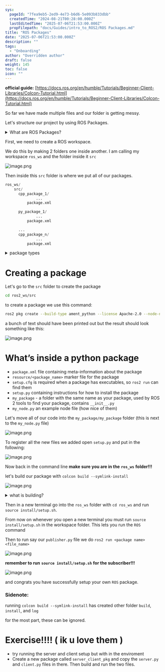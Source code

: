 ```yaml
---
sys:
  pageId: "7fea9eb5-2ed9-4e73-b6d6-5e093b833dbb"
  createdTime: "2024-08-21T00:28:00.000Z"
  lastEditedTime: "2025-07-06T21:53:00.000Z"
  propFilepath: "docs/Guides/intro_to_ROS2/ROS Packages.md"
title: "ROS Packages"
date: "2025-07-06T21:53:00.000Z"
description: ""
tags:
  - "Onboarding"
author: "Overridden author"
draft: false
weight: 145
toc: false
icon: ""
---
```


**official guide:** [https://docs.ros.org/en/humble/Tutorials/Beginner-Client-Libraries/Colcon-Tutorial.html](https://docs.ros.org/en/humble/Tutorials/Beginner-Client-Libraries/Colcon-Tutorial.html)

So far we have made multiple files and our folder is getting messy.

Let's structure our project by using ROS Packages.

<details>
      <summary>What are ROS Packages?</summary>
      ROS Packages are, as the name implies, packages of code that are highly sharable between ROS developers.
  </details>

First, we need to create a ROS workspace.

We do this by making 2 folders one inside another. I am calling my workspace `ros_ws` and the folder inside it `src`

![image.png](https://prod-files-secure.s3.us-west-2.amazonaws.com/d518164a-d88e-44d1-a4ee-3adb3bd8bce0/70706947-fd18-4537-a67b-e12946812d31/image.png?X-Amz-Algorithm=AWS4-HMAC-SHA256&X-Amz-Content-Sha256=UNSIGNED-PAYLOAD&X-Amz-Credential=ASIAZI2LB4663RRYUSW3%2F20250806%2Fus-west-2%2Fs3%2Faws4_request&X-Amz-Date=20250806T052150Z&X-Amz-Expires=3600&X-Amz-Security-Token=IQoJb3JpZ2luX2VjEDYaCXVzLXdlc3QtMiJGMEQCIHbNqpEpBvyR0%2BQBao0Na%2FYlHNzvSKs%2F6FivDum1PRMQAiAv5rgdVAOjeemREWmu6%2BN0eqssP5vdo5dA3eNKqga4fSr%2FAwhuEAAaDDYzNzQyMzE4MzgwNSIMlnOoZVggabmXHMXIKtwD7unowXA0O6tYxqKERFBY%2B1%2Fb2Kc30h0kXiHLaRKAq3b763CnPodOkmAkgHSfyNC%2FYkrLf46nAvCZ1%2BFoLBSmeiUzxo7a%2FTuvxCp5VIlqZecpv6c0p%2F4gJAcajoBqQQrCAZHtnZJS3VV2RCGceKpN2%2BMyttFNyi7z0ZviOWzMz5WgM8ShK5%2F9U7a8FgAF3m1YcCjjGjkCp510N9xT0NBI25NFhRSZRQisUXCr%2BbWu53pJjON7lJ1cM8Qii1HLc8ZDvW2tnfacg8HgCKEONJYZDCbKA%2FB0skq5JJ%2BuQK6srVJQpeHESWkQ1Jw9cuv1za6wMIIh%2FaEIpQZlvvJrwVxvaWfVlK8UKvyz2rDyrozo3ILkIMhgMkUvtjEXK%2FvCyXVVbXPKL8mVvVRxy36X3kXpHhUfQgPMIimKcE%2FiP%2F8zIl5IF3HY17uwsqwXVVkM%2Fm89mkpqkEzOdhpjQ%2F5RnhHvr%2F%2Bsyifmumpg67bd8bXXVbffN0XHTi9sDpzYIXU0toDLVnnltnGCYC%2F%2FGeYDQsUZjVxL58iBft3CWoA2pteOgSPXmgEdiiVfryudWL4BlioTKdzcRnS8UlwZlxsL9Qc%2Fs23ZFAzkpOyE23QVwp%2BZ7w%2FNrjB6qkVaO73EJo8wt8vLxAY6pgGtFhWfnr%2Bi8kR7Ix3ewm%2FKSkQiiiebl9tSpKq1euxnIOCLORi8Nqf3YSjTjdg5KU6BL1segwNelgwEA2ydwP1svauCxhw3eL9RYOZcyD4iNu3TEYce6mzgGgtOHmqRcTiNlqicZQA%2BOsmWIL0ZbV2yuY4XkiecyWzR1%2FtypZvSlsEEh5aJIqDcsbebUZSEolztd4Eh3JebD2mZirNnm69rm4ulYhiA&X-Amz-Signature=6fffca449df06a169ec904de001d91075a7ed4072a2f48d8d805a3384d5b036a&X-Amz-SignedHeaders=host&x-amz-checksum-mode=ENABLED&x-id=GetObject)

Then inside this `src` folder is where we put all of our packages.

```python
ros_ws/
    src/
      cpp_package_1/
		      ...
          package.xml

      py_package_1/
		      ...
          package.xml

      ...
      cpp_package_n/
		      ...
          package.xml

```

<details>

<summary>package types</summary>

packages can be either `C++` or python.

the intern file structure is different for each but for this guide we will stick to creating python packages

</details>

# Creating a package

Let's go to the `src` folder to create the package

```bash
cd ros2_ws/src
```

to create a package we use this command:

```bash
ros2 pkg create --build-type ament_python --license Apache-2.0 --node-name my_node my_package
```

a bunch of text should have been printed out but the result should look something like this:

![image.png](https://prod-files-secure.s3.us-west-2.amazonaws.com/d518164a-d88e-44d1-a4ee-3adb3bd8bce0/e6cf1e3f-8512-4a3e-b131-079f800bf3e8/image.png?X-Amz-Algorithm=AWS4-HMAC-SHA256&X-Amz-Content-Sha256=UNSIGNED-PAYLOAD&X-Amz-Credential=ASIAZI2LB4663RRYUSW3%2F20250806%2Fus-west-2%2Fs3%2Faws4_request&X-Amz-Date=20250806T052150Z&X-Amz-Expires=3600&X-Amz-Security-Token=IQoJb3JpZ2luX2VjEDYaCXVzLXdlc3QtMiJGMEQCIHbNqpEpBvyR0%2BQBao0Na%2FYlHNzvSKs%2F6FivDum1PRMQAiAv5rgdVAOjeemREWmu6%2BN0eqssP5vdo5dA3eNKqga4fSr%2FAwhuEAAaDDYzNzQyMzE4MzgwNSIMlnOoZVggabmXHMXIKtwD7unowXA0O6tYxqKERFBY%2B1%2Fb2Kc30h0kXiHLaRKAq3b763CnPodOkmAkgHSfyNC%2FYkrLf46nAvCZ1%2BFoLBSmeiUzxo7a%2FTuvxCp5VIlqZecpv6c0p%2F4gJAcajoBqQQrCAZHtnZJS3VV2RCGceKpN2%2BMyttFNyi7z0ZviOWzMz5WgM8ShK5%2F9U7a8FgAF3m1YcCjjGjkCp510N9xT0NBI25NFhRSZRQisUXCr%2BbWu53pJjON7lJ1cM8Qii1HLc8ZDvW2tnfacg8HgCKEONJYZDCbKA%2FB0skq5JJ%2BuQK6srVJQpeHESWkQ1Jw9cuv1za6wMIIh%2FaEIpQZlvvJrwVxvaWfVlK8UKvyz2rDyrozo3ILkIMhgMkUvtjEXK%2FvCyXVVbXPKL8mVvVRxy36X3kXpHhUfQgPMIimKcE%2FiP%2F8zIl5IF3HY17uwsqwXVVkM%2Fm89mkpqkEzOdhpjQ%2F5RnhHvr%2F%2Bsyifmumpg67bd8bXXVbffN0XHTi9sDpzYIXU0toDLVnnltnGCYC%2F%2FGeYDQsUZjVxL58iBft3CWoA2pteOgSPXmgEdiiVfryudWL4BlioTKdzcRnS8UlwZlxsL9Qc%2Fs23ZFAzkpOyE23QVwp%2BZ7w%2FNrjB6qkVaO73EJo8wt8vLxAY6pgGtFhWfnr%2Bi8kR7Ix3ewm%2FKSkQiiiebl9tSpKq1euxnIOCLORi8Nqf3YSjTjdg5KU6BL1segwNelgwEA2ydwP1svauCxhw3eL9RYOZcyD4iNu3TEYce6mzgGgtOHmqRcTiNlqicZQA%2BOsmWIL0ZbV2yuY4XkiecyWzR1%2FtypZvSlsEEh5aJIqDcsbebUZSEolztd4Eh3JebD2mZirNnm69rm4ulYhiA&X-Amz-Signature=a8cabfcf923a2ae4c8324f8da56b85a0cd49216c63ad6d2ed67785a0a6dfd08c&X-Amz-SignedHeaders=host&x-amz-checksum-mode=ENABLED&x-id=GetObject)

# What’s inside a python package

- `package.xml` file containing meta-information about the package
- `resource/<package_name>` marker file for the package
- `setup.cfg` is required when a package has executables, so `ros2 run` can find them
- `setup.py` containing instructions for how to install the package
- `my_package` - a folder with the same name as your package, used by ROS 2 tools to find your package, contains `__init__.py`
- `my_node.py` an example node file (how nice of them)

Let's move all of our code into the `my_package/my_package` folder (this is next to the `my_node.py` file)

![image.png](https://prod-files-secure.s3.us-west-2.amazonaws.com/d518164a-d88e-44d1-a4ee-3adb3bd8bce0/9ce58f11-0da9-4d3e-b86d-506a9685d378/image.png?X-Amz-Algorithm=AWS4-HMAC-SHA256&X-Amz-Content-Sha256=UNSIGNED-PAYLOAD&X-Amz-Credential=ASIAZI2LB4663RRYUSW3%2F20250806%2Fus-west-2%2Fs3%2Faws4_request&X-Amz-Date=20250806T052150Z&X-Amz-Expires=3600&X-Amz-Security-Token=IQoJb3JpZ2luX2VjEDYaCXVzLXdlc3QtMiJGMEQCIHbNqpEpBvyR0%2BQBao0Na%2FYlHNzvSKs%2F6FivDum1PRMQAiAv5rgdVAOjeemREWmu6%2BN0eqssP5vdo5dA3eNKqga4fSr%2FAwhuEAAaDDYzNzQyMzE4MzgwNSIMlnOoZVggabmXHMXIKtwD7unowXA0O6tYxqKERFBY%2B1%2Fb2Kc30h0kXiHLaRKAq3b763CnPodOkmAkgHSfyNC%2FYkrLf46nAvCZ1%2BFoLBSmeiUzxo7a%2FTuvxCp5VIlqZecpv6c0p%2F4gJAcajoBqQQrCAZHtnZJS3VV2RCGceKpN2%2BMyttFNyi7z0ZviOWzMz5WgM8ShK5%2F9U7a8FgAF3m1YcCjjGjkCp510N9xT0NBI25NFhRSZRQisUXCr%2BbWu53pJjON7lJ1cM8Qii1HLc8ZDvW2tnfacg8HgCKEONJYZDCbKA%2FB0skq5JJ%2BuQK6srVJQpeHESWkQ1Jw9cuv1za6wMIIh%2FaEIpQZlvvJrwVxvaWfVlK8UKvyz2rDyrozo3ILkIMhgMkUvtjEXK%2FvCyXVVbXPKL8mVvVRxy36X3kXpHhUfQgPMIimKcE%2FiP%2F8zIl5IF3HY17uwsqwXVVkM%2Fm89mkpqkEzOdhpjQ%2F5RnhHvr%2F%2Bsyifmumpg67bd8bXXVbffN0XHTi9sDpzYIXU0toDLVnnltnGCYC%2F%2FGeYDQsUZjVxL58iBft3CWoA2pteOgSPXmgEdiiVfryudWL4BlioTKdzcRnS8UlwZlxsL9Qc%2Fs23ZFAzkpOyE23QVwp%2BZ7w%2FNrjB6qkVaO73EJo8wt8vLxAY6pgGtFhWfnr%2Bi8kR7Ix3ewm%2FKSkQiiiebl9tSpKq1euxnIOCLORi8Nqf3YSjTjdg5KU6BL1segwNelgwEA2ydwP1svauCxhw3eL9RYOZcyD4iNu3TEYce6mzgGgtOHmqRcTiNlqicZQA%2BOsmWIL0ZbV2yuY4XkiecyWzR1%2FtypZvSlsEEh5aJIqDcsbebUZSEolztd4Eh3JebD2mZirNnm69rm4ulYhiA&X-Amz-Signature=22bbb479da633e9994cc26303e7dda506cf3fff4823e0fb32c0c7bae376a6ca8&X-Amz-SignedHeaders=host&x-amz-checksum-mode=ENABLED&x-id=GetObject)

To register all the new files we added open `setup.py` and put in the following:

![image.png](https://prod-files-secure.s3.us-west-2.amazonaws.com/d518164a-d88e-44d1-a4ee-3adb3bd8bce0/1cd7c262-4cae-4496-9d75-c178537d24a2/image.png?X-Amz-Algorithm=AWS4-HMAC-SHA256&X-Amz-Content-Sha256=UNSIGNED-PAYLOAD&X-Amz-Credential=ASIAZI2LB4663RRYUSW3%2F20250806%2Fus-west-2%2Fs3%2Faws4_request&X-Amz-Date=20250806T052150Z&X-Amz-Expires=3600&X-Amz-Security-Token=IQoJb3JpZ2luX2VjEDYaCXVzLXdlc3QtMiJGMEQCIHbNqpEpBvyR0%2BQBao0Na%2FYlHNzvSKs%2F6FivDum1PRMQAiAv5rgdVAOjeemREWmu6%2BN0eqssP5vdo5dA3eNKqga4fSr%2FAwhuEAAaDDYzNzQyMzE4MzgwNSIMlnOoZVggabmXHMXIKtwD7unowXA0O6tYxqKERFBY%2B1%2Fb2Kc30h0kXiHLaRKAq3b763CnPodOkmAkgHSfyNC%2FYkrLf46nAvCZ1%2BFoLBSmeiUzxo7a%2FTuvxCp5VIlqZecpv6c0p%2F4gJAcajoBqQQrCAZHtnZJS3VV2RCGceKpN2%2BMyttFNyi7z0ZviOWzMz5WgM8ShK5%2F9U7a8FgAF3m1YcCjjGjkCp510N9xT0NBI25NFhRSZRQisUXCr%2BbWu53pJjON7lJ1cM8Qii1HLc8ZDvW2tnfacg8HgCKEONJYZDCbKA%2FB0skq5JJ%2BuQK6srVJQpeHESWkQ1Jw9cuv1za6wMIIh%2FaEIpQZlvvJrwVxvaWfVlK8UKvyz2rDyrozo3ILkIMhgMkUvtjEXK%2FvCyXVVbXPKL8mVvVRxy36X3kXpHhUfQgPMIimKcE%2FiP%2F8zIl5IF3HY17uwsqwXVVkM%2Fm89mkpqkEzOdhpjQ%2F5RnhHvr%2F%2Bsyifmumpg67bd8bXXVbffN0XHTi9sDpzYIXU0toDLVnnltnGCYC%2F%2FGeYDQsUZjVxL58iBft3CWoA2pteOgSPXmgEdiiVfryudWL4BlioTKdzcRnS8UlwZlxsL9Qc%2Fs23ZFAzkpOyE23QVwp%2BZ7w%2FNrjB6qkVaO73EJo8wt8vLxAY6pgGtFhWfnr%2Bi8kR7Ix3ewm%2FKSkQiiiebl9tSpKq1euxnIOCLORi8Nqf3YSjTjdg5KU6BL1segwNelgwEA2ydwP1svauCxhw3eL9RYOZcyD4iNu3TEYce6mzgGgtOHmqRcTiNlqicZQA%2BOsmWIL0ZbV2yuY4XkiecyWzR1%2FtypZvSlsEEh5aJIqDcsbebUZSEolztd4Eh3JebD2mZirNnm69rm4ulYhiA&X-Amz-Signature=4c87079548c584a8e8af677593b75b84d46b3c1e6578b0b12496f83e16e10370&X-Amz-SignedHeaders=host&x-amz-checksum-mode=ENABLED&x-id=GetObject)

Now back in the command line **make sure you are in the** **`ros_ws`** **folder!!!**

let's build our package with `colcon build --symlink-install`

![image.png](https://prod-files-secure.s3.us-west-2.amazonaws.com/d518164a-d88e-44d1-a4ee-3adb3bd8bce0/2f2a0d27-b173-48fd-b189-5f5c0ce65619/image.png?X-Amz-Algorithm=AWS4-HMAC-SHA256&X-Amz-Content-Sha256=UNSIGNED-PAYLOAD&X-Amz-Credential=ASIAZI2LB4663RRYUSW3%2F20250806%2Fus-west-2%2Fs3%2Faws4_request&X-Amz-Date=20250806T052150Z&X-Amz-Expires=3600&X-Amz-Security-Token=IQoJb3JpZ2luX2VjEDYaCXVzLXdlc3QtMiJGMEQCIHbNqpEpBvyR0%2BQBao0Na%2FYlHNzvSKs%2F6FivDum1PRMQAiAv5rgdVAOjeemREWmu6%2BN0eqssP5vdo5dA3eNKqga4fSr%2FAwhuEAAaDDYzNzQyMzE4MzgwNSIMlnOoZVggabmXHMXIKtwD7unowXA0O6tYxqKERFBY%2B1%2Fb2Kc30h0kXiHLaRKAq3b763CnPodOkmAkgHSfyNC%2FYkrLf46nAvCZ1%2BFoLBSmeiUzxo7a%2FTuvxCp5VIlqZecpv6c0p%2F4gJAcajoBqQQrCAZHtnZJS3VV2RCGceKpN2%2BMyttFNyi7z0ZviOWzMz5WgM8ShK5%2F9U7a8FgAF3m1YcCjjGjkCp510N9xT0NBI25NFhRSZRQisUXCr%2BbWu53pJjON7lJ1cM8Qii1HLc8ZDvW2tnfacg8HgCKEONJYZDCbKA%2FB0skq5JJ%2BuQK6srVJQpeHESWkQ1Jw9cuv1za6wMIIh%2FaEIpQZlvvJrwVxvaWfVlK8UKvyz2rDyrozo3ILkIMhgMkUvtjEXK%2FvCyXVVbXPKL8mVvVRxy36X3kXpHhUfQgPMIimKcE%2FiP%2F8zIl5IF3HY17uwsqwXVVkM%2Fm89mkpqkEzOdhpjQ%2F5RnhHvr%2F%2Bsyifmumpg67bd8bXXVbffN0XHTi9sDpzYIXU0toDLVnnltnGCYC%2F%2FGeYDQsUZjVxL58iBft3CWoA2pteOgSPXmgEdiiVfryudWL4BlioTKdzcRnS8UlwZlxsL9Qc%2Fs23ZFAzkpOyE23QVwp%2BZ7w%2FNrjB6qkVaO73EJo8wt8vLxAY6pgGtFhWfnr%2Bi8kR7Ix3ewm%2FKSkQiiiebl9tSpKq1euxnIOCLORi8Nqf3YSjTjdg5KU6BL1segwNelgwEA2ydwP1svauCxhw3eL9RYOZcyD4iNu3TEYce6mzgGgtOHmqRcTiNlqicZQA%2BOsmWIL0ZbV2yuY4XkiecyWzR1%2FtypZvSlsEEh5aJIqDcsbebUZSEolztd4Eh3JebD2mZirNnm69rm4ulYhiA&X-Amz-Signature=1cd57ed0889ea2ebddad7b12cefc51b26213fa726372adc64b5db4034e0d1983&X-Amz-SignedHeaders=host&x-amz-checksum-mode=ENABLED&x-id=GetObject)

<details>

<summary>what is building?</summary>

if you are a CS major at Rose-Hulman you will learn the answer to this in CSSE132

but TLDR; is it combines all the code files into one program that can be run easily 

</details>

Then in a new terminal go into the `ros_ws` folder with `cd ros_ws` and run `source install/setup.sh`. 

From now on whenever you open a new terminal you must run `source install/setup.sh` in the workspace folder. This lets you run the `ROS` command

Then to run say our `publisher.py` file we do `ros2 run <package name> <file_name>`

![image.png](https://prod-files-secure.s3.us-west-2.amazonaws.com/d518164a-d88e-44d1-a4ee-3adb3bd8bce0/4f4b1219-3a44-4632-aa0a-ce3471699f59/image.png?X-Amz-Algorithm=AWS4-HMAC-SHA256&X-Amz-Content-Sha256=UNSIGNED-PAYLOAD&X-Amz-Credential=ASIAZI2LB4663RRYUSW3%2F20250806%2Fus-west-2%2Fs3%2Faws4_request&X-Amz-Date=20250806T052150Z&X-Amz-Expires=3600&X-Amz-Security-Token=IQoJb3JpZ2luX2VjEDYaCXVzLXdlc3QtMiJGMEQCIHbNqpEpBvyR0%2BQBao0Na%2FYlHNzvSKs%2F6FivDum1PRMQAiAv5rgdVAOjeemREWmu6%2BN0eqssP5vdo5dA3eNKqga4fSr%2FAwhuEAAaDDYzNzQyMzE4MzgwNSIMlnOoZVggabmXHMXIKtwD7unowXA0O6tYxqKERFBY%2B1%2Fb2Kc30h0kXiHLaRKAq3b763CnPodOkmAkgHSfyNC%2FYkrLf46nAvCZ1%2BFoLBSmeiUzxo7a%2FTuvxCp5VIlqZecpv6c0p%2F4gJAcajoBqQQrCAZHtnZJS3VV2RCGceKpN2%2BMyttFNyi7z0ZviOWzMz5WgM8ShK5%2F9U7a8FgAF3m1YcCjjGjkCp510N9xT0NBI25NFhRSZRQisUXCr%2BbWu53pJjON7lJ1cM8Qii1HLc8ZDvW2tnfacg8HgCKEONJYZDCbKA%2FB0skq5JJ%2BuQK6srVJQpeHESWkQ1Jw9cuv1za6wMIIh%2FaEIpQZlvvJrwVxvaWfVlK8UKvyz2rDyrozo3ILkIMhgMkUvtjEXK%2FvCyXVVbXPKL8mVvVRxy36X3kXpHhUfQgPMIimKcE%2FiP%2F8zIl5IF3HY17uwsqwXVVkM%2Fm89mkpqkEzOdhpjQ%2F5RnhHvr%2F%2Bsyifmumpg67bd8bXXVbffN0XHTi9sDpzYIXU0toDLVnnltnGCYC%2F%2FGeYDQsUZjVxL58iBft3CWoA2pteOgSPXmgEdiiVfryudWL4BlioTKdzcRnS8UlwZlxsL9Qc%2Fs23ZFAzkpOyE23QVwp%2BZ7w%2FNrjB6qkVaO73EJo8wt8vLxAY6pgGtFhWfnr%2Bi8kR7Ix3ewm%2FKSkQiiiebl9tSpKq1euxnIOCLORi8Nqf3YSjTjdg5KU6BL1segwNelgwEA2ydwP1svauCxhw3eL9RYOZcyD4iNu3TEYce6mzgGgtOHmqRcTiNlqicZQA%2BOsmWIL0ZbV2yuY4XkiecyWzR1%2FtypZvSlsEEh5aJIqDcsbebUZSEolztd4Eh3JebD2mZirNnm69rm4ulYhiA&X-Amz-Signature=74cc16d94979d3d21d2df60f60366837ed6abc86119f2aa64b7a66a32ad61ed1&X-Amz-SignedHeaders=host&x-amz-checksum-mode=ENABLED&x-id=GetObject)

**remember to run** **`source install/setup.sh`** **for the subscriber!!!**

![image.png](https://prod-files-secure.s3.us-west-2.amazonaws.com/d518164a-d88e-44d1-a4ee-3adb3bd8bce0/02121119-dad4-49ec-8356-c956108b4243/image.png?X-Amz-Algorithm=AWS4-HMAC-SHA256&X-Amz-Content-Sha256=UNSIGNED-PAYLOAD&X-Amz-Credential=ASIAZI2LB4663RRYUSW3%2F20250806%2Fus-west-2%2Fs3%2Faws4_request&X-Amz-Date=20250806T052150Z&X-Amz-Expires=3600&X-Amz-Security-Token=IQoJb3JpZ2luX2VjEDYaCXVzLXdlc3QtMiJGMEQCIHbNqpEpBvyR0%2BQBao0Na%2FYlHNzvSKs%2F6FivDum1PRMQAiAv5rgdVAOjeemREWmu6%2BN0eqssP5vdo5dA3eNKqga4fSr%2FAwhuEAAaDDYzNzQyMzE4MzgwNSIMlnOoZVggabmXHMXIKtwD7unowXA0O6tYxqKERFBY%2B1%2Fb2Kc30h0kXiHLaRKAq3b763CnPodOkmAkgHSfyNC%2FYkrLf46nAvCZ1%2BFoLBSmeiUzxo7a%2FTuvxCp5VIlqZecpv6c0p%2F4gJAcajoBqQQrCAZHtnZJS3VV2RCGceKpN2%2BMyttFNyi7z0ZviOWzMz5WgM8ShK5%2F9U7a8FgAF3m1YcCjjGjkCp510N9xT0NBI25NFhRSZRQisUXCr%2BbWu53pJjON7lJ1cM8Qii1HLc8ZDvW2tnfacg8HgCKEONJYZDCbKA%2FB0skq5JJ%2BuQK6srVJQpeHESWkQ1Jw9cuv1za6wMIIh%2FaEIpQZlvvJrwVxvaWfVlK8UKvyz2rDyrozo3ILkIMhgMkUvtjEXK%2FvCyXVVbXPKL8mVvVRxy36X3kXpHhUfQgPMIimKcE%2FiP%2F8zIl5IF3HY17uwsqwXVVkM%2Fm89mkpqkEzOdhpjQ%2F5RnhHvr%2F%2Bsyifmumpg67bd8bXXVbffN0XHTi9sDpzYIXU0toDLVnnltnGCYC%2F%2FGeYDQsUZjVxL58iBft3CWoA2pteOgSPXmgEdiiVfryudWL4BlioTKdzcRnS8UlwZlxsL9Qc%2Fs23ZFAzkpOyE23QVwp%2BZ7w%2FNrjB6qkVaO73EJo8wt8vLxAY6pgGtFhWfnr%2Bi8kR7Ix3ewm%2FKSkQiiiebl9tSpKq1euxnIOCLORi8Nqf3YSjTjdg5KU6BL1segwNelgwEA2ydwP1svauCxhw3eL9RYOZcyD4iNu3TEYce6mzgGgtOHmqRcTiNlqicZQA%2BOsmWIL0ZbV2yuY4XkiecyWzR1%2FtypZvSlsEEh5aJIqDcsbebUZSEolztd4Eh3JebD2mZirNnm69rm4ulYhiA&X-Amz-Signature=8cde9df6b8f5666e9142ffe301a74a202613f268f80c665b9c8ad17f9c54cff7&X-Amz-SignedHeaders=host&x-amz-checksum-mode=ENABLED&x-id=GetObject)

and congrats you have successfully setup your own `ROS` package.

### Sidenote:

running `colcon build --symlink-install` has created other folder `build`, `install`, and `log`

for the most part, these can be ignored.

# Exercise!!!! ( ik u love them )

- try running the server and client setup but with in the enviroment
- Create a new package called `server_client_pkg` and copy the `server.py` and `client.py` files in there. Then build and run the two files.
